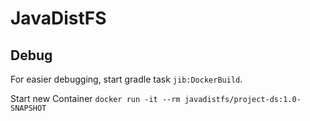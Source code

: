# JavaDistFS

## Debug

For easier debugging, start gradle task `jib:DockerBuild`.

Start new Container `docker run -it --rm javadistfs/project-ds:1.0-SNAPSHOT
`